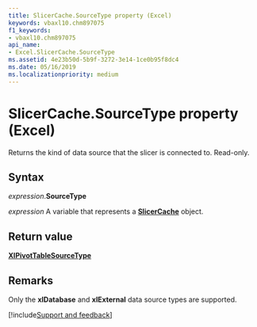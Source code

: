 ```yaml
---
title: SlicerCache.SourceType property (Excel)
keywords: vbaxl10.chm897075
f1_keywords:
- vbaxl10.chm897075
api_name:
- Excel.SlicerCache.SourceType
ms.assetid: 4e23b50d-5b9f-3272-3e14-1ce0b95f8dc4
ms.date: 05/16/2019
ms.localizationpriority: medium
---
```



# SlicerCache.SourceType property (Excel)

Returns the kind of data source that the slicer is connected to. Read-only.


## Syntax

_expression_.**SourceType**

_expression_ A variable that represents a **[SlicerCache](Excel.SlicerCache.md)** object.


## Return value

**[XlPivotTableSourceType](Excel.XlPivotTableSourceType.md)**


## Remarks

Only the **xlDatabase** and **xlExternal** data source types are supported.




[!include[Support and feedback](~/includes/feedback-boilerplate.md)]
